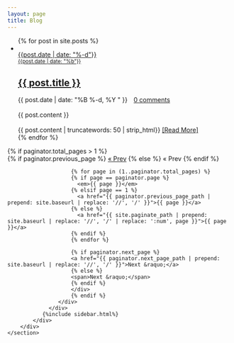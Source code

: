 ```yaml
---
layout: page
title: Blog
---
```


<section class="blog-items">
        <div class="container">
            <div class="row">
                <div class="col-md-9 col-sm-7">
                    <div class="row">
                    <ul class="post-list">
                        {% for post in site.posts %}
                        <li>
                         <div class="col-sm-12 col-md-12">
                            <div class="single-blog single-column">
                                <div class="post-thumb">
                                    <a href="{{ post.url | prepend: site.baseurl }}"><img src="images/{{post.title}}.jpg" class="img-responsive" alt=""></a>
                                    <div class="post-overlay">
                                       <span class="uppercase"><a href="{{ post.url | prepend: site.baseurl }}">{{post.date | date: "%-d"}} <br><small>{{post.date | date: "%b"}}</small></a></span>
                                   </div>
                                </div>
                                <div class="post-content overflow">
                                    <h2 class="post-title bold"><a class="post-link" href="{{ post.url | prepend: site.baseurl }}">{{ post.title }}</a></h2>
<!--
                                     <h1>
          <a class="post-link" href="{{ post.url | prepend: site.baseurl }}">{{ post.title }}</a>
        </h1>
-->
          <span class="post-meta">{{ post.date | date: "%B %-d, %Y  " }}<span style="margin-left:10px;"> <a href="{{ post.url | prepend: site.baseurl }}#disqus_thread">0 comments</a></span></span>
          <div class="preview">
             <br/> {{ post.content }} 
          </div><br/>
          <div class="post-entry">
      {{ post.content | truncatewords: 50 | strip_html}}
	  <a href="{{ post.url | prepend: site.baseurl }}" >[Read&nbsp;More]</a>
    </div>
                                </div>
                            </div>
                        </div>
                        </li>
                         {% endfor %}
                    </ul>
                    </div>
                    <div class="blog-pagination">
                        {% if paginator.total_pages > 1 %}
                        <div class="pagination">
                        {% if paginator.previous_page %}
                        <a href="{{ paginator.previous_page_path | prepend: site.baseurl | replace: '//', '/' }}">&laquo; Prev</a>
                        {% else %}
                        <span>&laquo; Prev</span>
                        {% endif %}

                        {% for page in (1..paginator.total_pages) %}
                        {% if page == paginator.page %}
                          <em>{{ page }}</em>
                        {% elsif page == 1 %}
                          <a href="{{ paginator.previous_page_path | prepend: site.baseurl | replace: '//', '/' }}">{{ page }}</a>
                        {% else %}
                          <a href="{{ site.paginate_path | prepend: site.baseurl | replace: '//', '/' | replace: ':num', page }}">{{ page }}</a>
                        {% endif %}
                        {% endfor %}

                        {% if paginator.next_page %}
                        <a href="{{ paginator.next_page_path | prepend: site.baseurl | replace: '//', '/' }}">Next &raquo;</a>
                        {% else %}
                        <span>Next &raquo;</span>
                        {% endif %}
                        </div>
                        {% endif %}
                    </div>
                 </div>
               {%include sidebar.html%}
            </div>
        </div>
    </section>
    
